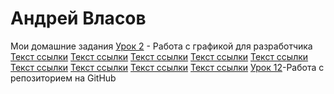 # Андрей Власов
Мои домашние задания
[Урок 2](Mevnt.github.io/lesson_2/) - Работа с графикой для разработчика
[Текст ссылки](адрес "Описание")
[Текст ссылки](адрес "Описание")
[Текст ссылки](адрес "Описание")
[Текст ссылки](адрес "Описание")
[Текст ссылки](адрес "Описание")
[Текст ссылки](адрес "Описание")
[Текст ссылки](адрес "Описание")
[Текст ссылки](адрес "Описание")
[Текст ссылки](адрес "Описание")
[Урок 12](https://mevnt.github.io/lesson_12/ "Моя готовая домашка")-Работа с репозиторием на GitHub 
